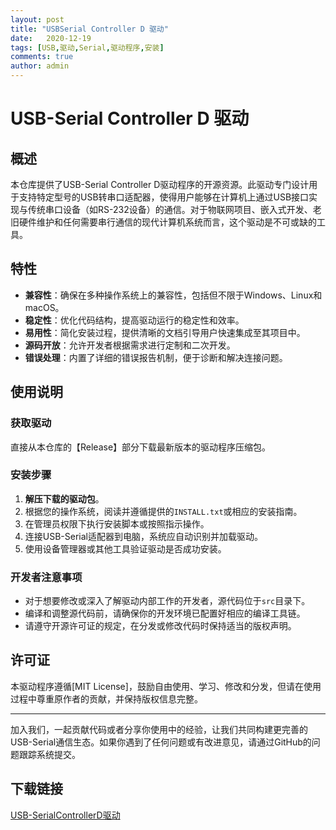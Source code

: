 ```yaml
---
layout: post
title: "USBSerial Controller D 驱动"
date:   2020-12-19
tags: [USB,驱动,Serial,驱动程序,安装]
comments: true
author: admin
---
```

# USB-Serial Controller D 驱动

## 概述

本仓库提供了USB-Serial Controller D驱动程序的开源资源。此驱动专门设计用于支持特定型号的USB转串口适配器，使得用户能够在计算机上通过USB接口实现与传统串口设备（如RS-232设备）的通信。对于物联网项目、嵌入式开发、老旧硬件维护和任何需要串行通信的现代计算机系统而言，这个驱动是不可或缺的工具。

## 特性

- **兼容性**：确保在多种操作系统上的兼容性，包括但不限于Windows、Linux和macOS。
- **稳定性**：优化代码结构，提高驱动运行的稳定性和效率。
- **易用性**：简化安装过程，提供清晰的文档引导用户快速集成至其项目中。
- **源码开放**：允许开发者根据需求进行定制和二次开发。
- **错误处理**：内置了详细的错误报告机制，便于诊断和解决连接问题。

## 使用说明

### 获取驱动

直接从本仓库的【Release】部分下载最新版本的驱动程序压缩包。

### 安装步骤

1. **解压下载的驱动包**。
2. 根据您的操作系统，阅读并遵循提供的`INSTALL.txt`或相应的安装指南。
3. 在管理员权限下执行安装脚本或按照指示操作。
4. 连接USB-Serial适配器到电脑，系统应自动识别并加载驱动。
5. 使用设备管理器或其他工具验证驱动是否成功安装。

### 开发者注意事项

- 对于想要修改或深入了解驱动内部工作的开发者，源代码位于`src`目录下。
- 编译和调整源代码前，请确保你的开发环境已配置好相应的编译工具链。
- 请遵守开源许可证的规定，在分发或修改代码时保持适当的版权声明。

## 许可证

本驱动程序遵循[MIT License]，鼓励自由使用、学习、修改和分发，但请在使用过程中尊重原作者的贡献，并保持版权信息完整。

---

加入我们，一起贡献代码或者分享你使用中的经验，让我们共同构建更完善的USB-Serial通信生态。如果你遇到了任何问题或有改进意见，请通过GitHub的问题跟踪系统提交。

## 下载链接

[USB-SerialControllerD驱动](https://pan.quark.cn/s/12e430ed84b9)